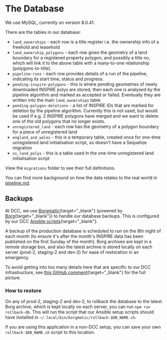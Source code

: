 # The Database

We use MySQL, currently on version 8.0.41.

There are the tables in our database:

- `land_ownerships` -
  each row is a title register i.e. the ownership info of a freehold and leasehold
- `land_ownership_polygons` -
  each row gives the geometry of a land boundary for a registered property polygon, and possibly a
  title no, which will link it to the above table with a many-to-one relationship (polygons-to-title).
- `pipeline-runs` -
  each row provides details of a run of the pipeline, indicating its start time, status and progress.
- `pending-inspire-polygons` - 
  this is where pending geometries of newly downloaded INSPIRE polys are stored, then each one is
  analysed by the pipeline algorithm and marked as accepted or failed. Eventually they are written
  into the main `land_ownerships` table
- `pending-polygon-deletions` -
  a list of INSPIRE IDs that are marked for deletion by the pipeline algorithm. Currently this is not
  used, but would be used if e.g. 2 INSPIRE polygons have merged and we want to delete one of the old
  polygons that no longer exists.
- `unregistered_land` -
  each row has the geometry of a polygon boundary for a piece of unregistered land
- `england_and_wales` -
  this is a temporary table, created once for one-time unregistered land initialisation script, so
  doesn't have a Sequelize migration
- `os_land_polys` -
  this is a table used in the one-time unregistered land initialisation script

View the `migrations` folder to see their full definitions.

You can find more background on how the data relates to the real world in [pipeline.md](./pipeline.md#overview-of-the-data).

## Backups

At DCC, we use [Borgmatic](https://torsion.org/borgmatic){target="\_blank"} (powered by [Borg](https://www.borgbackup.org){target="\_blank"}) to handle our database backups. This is configured by our DCC [Ansible scripts](https://github.com/DigitalCommons/technology-and-infrastructure/tree/master/ansible){target="\_blank"}.

A backup of the production database is scheduled to run on the 8th night of each month (to ensure it's after the month's INSPIRE data has been published on the first Sunday of the month). Borg archives are kept in
a remote storage box, and also the latest archive is stored locally on each server (prod-2, staging-2 and dev-2)
for ease of restoration in an emergency.

To avoid getting into too many details here that
are specific to our DCC infrastructure, see [this GitHub comment](https://github.com/DigitalCommons/technology-and-infrastructure/issues/116#issuecomment-2163420776){target="\_blank"} for the full picture.

### How to restore

On any of prod-2, staging-2 and dev-2, to rollback the database to the latest Borg archive, which is kept locally on each server, you can run `npm run rollback-db`. This will run the script that our Ansible setup scripts should have
installed in `~/.local/bin/borgmatic/rollback-$DB_NAME.sh`.

If you are using this application in a non-DCC setup, you can save your own `rollback-$DB_NAME.sh` script
to this location.
